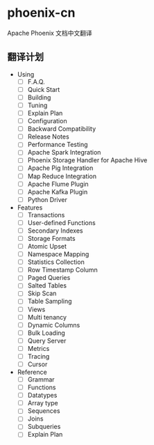# phoenix-cn
Apache Phoenix 文档中文翻译

## 翻译计划

- Using
  - [ ] F.A.Q.
  - [ ] Quick Start
  - [ ] Building
  - [ ] Tuning
  - [ ] Explain Plan
  - [ ] Configuration
  - [ ] Backward Compatibility
  - [ ] Release Notes
  - [ ] Performance Testing
  - [ ] Apache Spark Integration
  - [ ] Phoenix Storage Handler for Apache Hive
  - [ ] Apache Pig Integration
  - [ ] Map Reduce Integration
  - [ ] Apache Flume Plugin
  - [ ] Apache Kafka Plugin
  - [ ] Python Driver
- Features
  - [ ] Transactions
  - [ ] User-defined Functions
  - [ ] Secondary Indexes
  - [ ] Storage Formats
  - [ ] Atomic Upset
  - [ ] Namespace Mapping
  - [ ] Statistics Collection
  - [ ] Row Timestamp Column
  - [ ] Paged Queries
  - [ ] Salted Tables
  - [ ] Skip Scan
  - [ ] Table Sampling
  - [ ] Views
  - [ ] Multi tenancy
  - [ ] Dynamic Columns
  - [ ] Bulk Loading
  - [ ] Query Server
  - [ ] Metrics
  - [ ] Tracing
  - [ ] Cursor
- Reference
  - [ ] Grammar
  - [ ] Functions
  - [ ] Datatypes
  - [ ] Array type
  - [ ] Sequences
  - [ ] Joins
  - [ ] Subqueries
  - [ ] Explain Plan